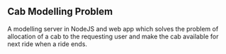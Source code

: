 ## Cab Modelling Problem
 A modelling server in NodeJS and web app which solves the problem of allocation of a cab to the requesting user and make the cab available for next ride when a ride ends.